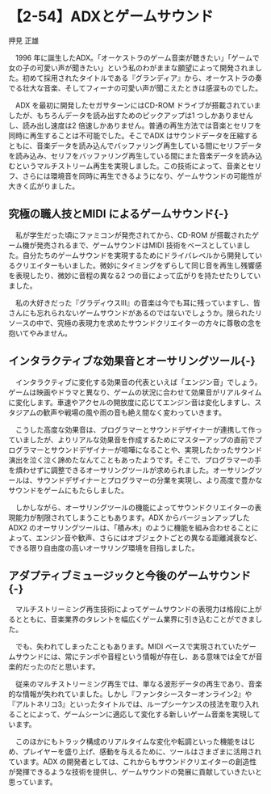# 【2-54】ADXとゲームサウンド

<div class="author">押見 正雄</div>

　1996 年に誕生したADX。「オーケストラのゲーム音楽が聴きたい」「ゲームで女の子の可愛い声が聞きたい」という私のわがままな願望によって開発されました。初めて採用されたタイトルである『グランディア』から、オーケストラの奏でる壮大な音楽、そしてフィーナの可愛い声が聞こえたときは感涙ものでした。

　ADX を最初に開発したセガサターンにはCD-ROM ドライブが搭載されていましたが、もちろんデータを読み出すためのピックアップは1 つしかありませんし、読み出し速度は2 倍速しかありません。普通の再生方法では音楽とセリフを同時に再生することは不可能でした。そこでADX はサウンドデータを圧縮するともに、音楽データを読み込んでバッファリング再生している間にセリフデータを読み込み、セリフをバッファリング再生している間にまた音楽データを読み込むというマルチストリーム再生を実現しました。この技術によって、音楽とセリフ、さらには環境音を同時に再生できるようになり、ゲームサウンドの可能性が大きく広がりました。

## 究極の職人技とMIDI によるゲームサウンド{-}

　私が学生だった頃にファミコンが発売されてから、CD-ROM が搭載されたゲーム機が発売されるまで、ゲームサウンドはMIDI 技術をベースとしていました。自分たちのゲームサウンドを実現するためにドライバレベルから開発しているクリエイターもいました。微妙にタイミングをずらして同じ音を再生し残響感を表現したり、微妙に音程の異なる2 つの音によって広がりを持たせたりしていました。

　私の大好きだった『グラディウスⅢ』の音楽は今でも耳に残っていますし、皆さんにも忘れられないゲームサウンドがあるのではないでしょうか。限られたリソースの中で、究極の表現力を求めたサウンドクリエイターの方々に尊敬の念を抱いてやみません。

## インタラクティブな効果音とオーサリングツール{-}

　インタラクティブに変化する効果音の代表といえば「エンジン音」でしょう。ゲームは映画やドラマと異なり、ゲームの状況に合わせて効果音がリアルタイムに変化します。車速やアクセルの開放度に応じてエンジン音は変化しますし、スタジアムの歓声や戦場の風や雨の音も絶え間なく変わっていきます。

　こうした高度な効果音は、プログラマーとサウンドデザイナーが連携して作っていましたが、よりリアルな効果音を作成するためにマスターアップの直前でプログラマーとサウンドデザイナーが喧嘩になることや、実現したかったサウンド演出を泣く泣く諦めたなんてこともあったようです。そこで、プログラマーの手を煩わせずに調整できるオーサリングツールが求められました。オーサリングツールは、サウンドデザイナーとプログラマーの分業を実現し、より高度で豊かなサウンドをゲームにもたらしました。

　しかしながら、オーサリングツールの機能によってサウンドクリエイターの表現能力が制限されてしまうこともあります。ADX からバージョンアップしたADX2 のオーサリングツールは、「積み木」のように機能を組み合わせることによって、エンジン音や歓声、さらにはオブジェクトごとの異なる距離減衰など、できる限り自由度の高いオーサリング環境を目指しました。

## アダプティブミュージックと今後のゲームサウンド{-}

　マルチストリーミング再生技術によってゲームサウンドの表現力は格段に上がるとともに、音楽業界のタレントを幅広くゲーム業界に引き込むことができました。

　でも、失われてしまったこともあります。MIDI ベースで実現されていたゲームサウンドには、常にテンポや音程という情報が存在し、ある意味では全てが音楽的だったのだと思います。

　従来のマルチストリーミング再生では、単なる波形データの再生であり、音楽的な情報が失われていました。しかし『ファンタシースターオンライン2』や『アルトネリコ3』といったタイトルでは、ループシーケンスの技法を取り入れることによって、ゲームシーンに適応して変化する新しいゲーム音楽を実現しています。

　このほかにもトラック構成のリアルタイムな変化や転調といった機能をはじめ、プレイヤーを盛り上げ、感動を与えるために、ツールはさまざまに活用されています。ADX の開発者としては、これからもサウンドクリエイターの創造性が発揮できるような技術を提供し、ゲームサウンドの発展に貢献していきたいと思っています。
